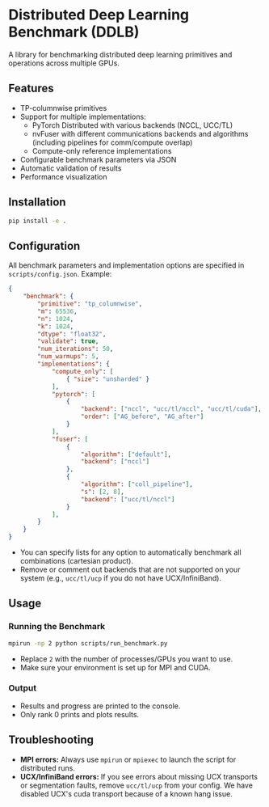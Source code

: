 # Distributed Deep Learning Benchmark (DDLB)

A library for benchmarking distributed deep learning primitives and operations across multiple GPUs.

## Features

- TP-columnwise primitives
- Support for multiple implementations:
  - PyTorch Distributed with various backends (NCCL, UCC/TL)
  - nvFuser with different communications backends and algorithms (including pipelines for comm/compute overlap) 
  - Compute-only reference implementations
- Configurable benchmark parameters via JSON
- Automatic validation of results
- Performance visualization

## Installation

```bash
pip install -e .
```

## Configuration

All benchmark parameters and implementation options are specified in `scripts/config.json`. Example:

```json
{
    "benchmark": {
        "primitive": "tp_columnwise",
        "m": 65536,
        "n": 1024,
        "k": 1024,
        "dtype": "float32",
        "validate": true,
        "num_iterations": 50,
        "num_warmups": 5,
        "implementations": {
            "compute_only": [
                { "size": "unsharded" }
            ],
            "pytorch": [
                {
                    "backend": ["nccl", "ucc/tl/nccl", "ucc/tl/cuda"],
                    "order": ["AG_before", "AG_after"]
                }
            ],
            "fuser": [
                {
                    "algorithm": ["default"],
                    "backend": ["nccl"]
                },
                {
                    "algorithm": ["coll_pipeline"],
                    "s": [2, 8],
                    "backend": ["ucc/tl/nccl"]
                }
            ],
        }
    }
}
```
- You can specify lists for any option to automatically benchmark all combinations (cartesian product).
- Remove or comment out backends that are not supported on your system (e.g., `ucc/tl/ucp` if you do not have UCX/InfiniBand).

## Usage

### Running the Benchmark

```bash
mpirun -np 2 python scripts/run_benchmark.py
```
- Replace `2` with the number of processes/GPUs you want to use.
- Make sure your environment is set up for MPI and CUDA.

### Output
- Results and progress are printed to the console.
- Only rank 0 prints and plots results.

## Troubleshooting

- **MPI errors:** Always use `mpirun` or `mpiexec` to launch the script for distributed runs.
- **UCX/InfiniBand errors:** If you see errors about missing UCX transports or segmentation faults, remove `ucc/tl/ucp` from your config. We have disabled UCX's cuda transport because of a known hang issue.
